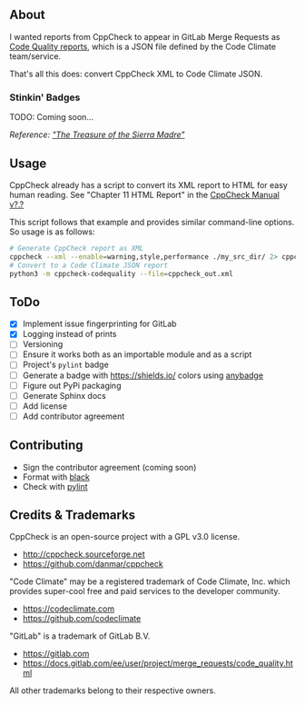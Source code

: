 
## About

I wanted reports from CppCheck to appear in GitLab Merge Requests as [Code
Quality reports](https://docs.gitlab.com/ee/user/project/merge_requests/code_quality.html#implementing-a-custom-tool), 
which is a JSON file defined by the Code Climate team/service.

That's all this does: convert CppCheck XML to Code Climate JSON.

### Stinkin' Badges

TODO: Coming soon...

*Reference: ["The Treasure of the Sierra Madre"](https://en.wikipedia.org/wiki/Stinking_badges)*

## Usage

CppCheck already has a script to convert its XML report to HTML for easy
human reading. See "Chapter 11 HTML Report" in the [CppCheck Manual v?.?](http://cppcheck.sourceforge.net/manual.pdf)

This script follows that example and provides similar command-line options. So
usage is as follows:

```bash
# Generate CppCheck report as XML
cppcheck --xml --enable=warning,style,performance ./my_src_dir/ 2> cppcheck_out.xml
# Convert to a Code Climate JSON report
python3 -m cppcheck-codequality --file=cppcheck_out.xml
```

## ToDo

- [X] Implement issue fingerprinting for GitLab
- [X] Logging instead of prints
- [ ] Versioning
- [ ] Ensure it works both as an importable module and as a script
- [ ] Project's `pylint` badge
- [ ] Generate a badge with https://shields.io/ colors using [anybadge](https://pypi.org/project/anybadge/)
- [ ] Figure out PyPi packaging
- [ ] Generate Sphinx docs
- [ ] Add license
- [ ] Add contributor agreement

## Contributing

- Sign the contributor agreement (coming soon)
- Format with [black](https://pypi.org/project/black/)
- Check with [pylint](https://pypi.org/project/pylint/)

## Credits & Trademarks

CppCheck is an open-source project with a GPL v3.0 license.
- http://cppcheck.sourceforge.net
- https://github.com/danmar/cppcheck

"Code Climate" may be a registered trademark of Code Climate, Inc. which provides
super-cool free and paid services to the developer community.
- https://codeclimate.com
- https://github.com/codeclimate

"GitLab" is a trademark of GitLab B.V.
- https://gitlab.com
- https://docs.gitlab.com/ee/user/project/merge_requests/code_quality.html

All other trademarks belong to their respective owners.
